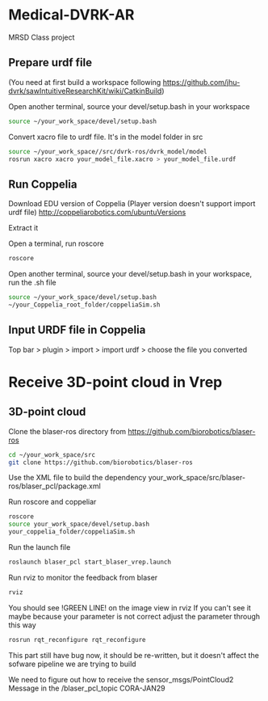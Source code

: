 # Medical-DVRK-AR
MRSD Class project


## Prepare urdf file
(You need at first build a workspace following https://github.com/jhu-dvrk/sawIntuitiveResearchKit/wiki/CatkinBuild)

Open another terminal, source your devel/setup.bash in your workspace
```sh
source ~/your_work_space/devel/setup.bash
```

Convert xacro file to urdf file. It's in the model folder in src
```sh
source ~/your_work_space//src/dvrk-ros/dvrk_model/model
rosrun xacro xacro your_model_file.xacro > your_model_file.urdf
```

## Run Coppelia


Download EDU version of Coppelia (Player version doesn't support import urdf file)
http://coppeliarobotics.com/ubuntuVersions

Extract it

Open a terminal, run roscore
```sh
roscore
```


Open another terminal, source your devel/setup.bash in your workspace, run the .sh file
```sh
source ~/your_work_space/devel/setup.bash
~/your_Coppelia_root_folder/coppeliaSim.sh
```


## Input URDF file in Coppelia
Top bar > plugin > import > import urdf > choose the file you converted


# Receive 3D-point cloud in Vrep

## 3D-point cloud  

Clone the blaser-ros directory from https://github.com/biorobotics/blaser-ros
```sh
cd ~/your_work_space/src
git clone https://github.com/biorobotics/blaser-ros
```


Use the XML file to build the dependency
your_work_space/src/blaser-ros/blaser_pcl/package.xml


Run roscore and coppeliar
```sh
roscore
source your_work_space/devel/setup.bash
your_coppelia_folder/coppeliaSim.sh
```

Run the launch file 
```sh
roslaunch blaser_pcl start_blaser_vrep.launch
```

Run rviz to monitor the feedback from blaser
```sh
rviz
```

You should see !GREEN LINE! on the image view in rviz
If you can't see it maybe because your parameter is not correct
adjust the parameter through this way
```sh
rosrun rqt_reconfigure rqt_reconfigure 
```
This part still have bug now, it should be re-written, but it doesn't affect the sofware pipeline we are trying to build

We need to figure out how to receive the sensor_msgs/PointCloud2 Message in the /blaser_pcl_topic
CORA-JAN29
